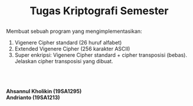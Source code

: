 <h1 align="center">
    <b>
        <br>
        Tugas Kriptografi Semester
        <br>
    </b>
</h1>


## 
Membuat sebuah program yang mengimplementasikan:

<ol>
    <li>
        Vigenere Cipher standard (26 huruf alfabet)
    </li>
    <li>Extended Vigenere Cipher (256 karakter ASCII)</li>
    <li>Super enkripsi: Vigenere Cipher standard + cipher transposisi (bebas). Jelaskan cipher transposisi yang dibuat.</li>
</ol>

<p>
    <b>
        <br>
        <br>
        <br>
        Ahsannul Kholikin (19SA1295)
        <br>
		Andrianto (19SA1213)
    </b>
</p>